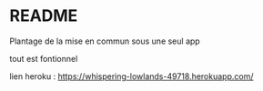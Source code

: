 # README


Plantage de la mise en commun sous une seul app

tout est fontionnel

lien heroku :
https://whispering-lowlands-49718.herokuapp.com/
